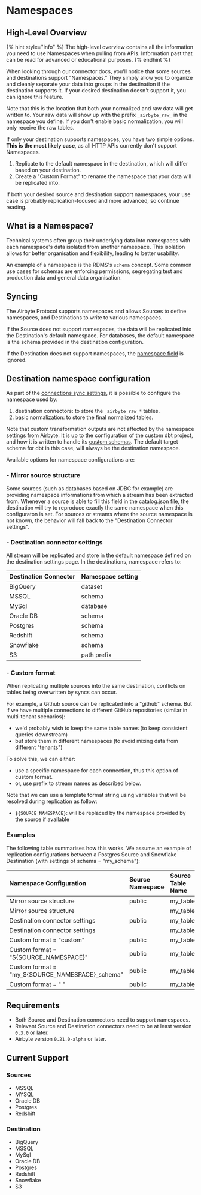 # Namespaces

## High-Level Overview

{% hint style="info" %}
The high-level overview contains all the information you need to use Namespaces when pulling from APIs. Information past that can be read for advanced or educational purposes.
{% endhint %}

When looking through our connector docs, you'll notice that some sources and destinations support "Namespaces." They simply allow you to organize and cleanly separate your data into groups in the destination if the destination supports it. If your desired destination doesn't support it, you can ignore this feature.

Note that this is the location that both your normalized and raw data will get written to. Your raw data will show up with the prefix `_airbyte_raw_` in the namespace you define. If you don't enable basic normalization, you will only receive the raw tables. 

If only your destination supports namespaces, you have two simple options. **This is the most likely case**, as all HTTP APIs currently don't support Namespaces.

1. Replicate to the default namespace in the destination, which will differ based on your destination.
2. Create a "Custom Format" to rename the namespace that your data will be replicated into.

If both your desired source and destination support namespaces, your use case is probably replication-focused and more advanced, so continue reading.

## What is a Namespace?

Technical systems often group their underlying data into namespaces with each namespace's data isolated from another namespace. This isolation allows for better organisation and flexibility, leading to better usability.

An example of a namespace is the RDMS's `schema` concept. Some common use cases for schemas are enforcing permissions, segregating test and production data and general data organisation.

## Syncing

The Airbyte Protocol supports namespaces and allows Sources to define namespaces, and Destinations to write to various namespaces.

If the Source does not support namespaces, the data will be replicated into the Destination's default namespace. For databases, the default namespace is the schema provided in the destination configuration.

If the Destination does not support namespaces, the [namespace field](https://github.com/airbytehq/airbyte/blob/master/airbyte-protocol/models/src/main/resources/airbyte_protocol/airbyte_protocol.yaml#L64) is ignored.

## Destination namespace configuration

As part of the [connections sync settings](connections/README.md), it is possible to configure the namespace used by:
1. destination connectors: to store the `_airbyte_raw_*` tables.
2. basic normalization: to store the final normalized tables.

Note that custom transformation outputs are not affected by the namespace settings from Airbyte: It is up to the configuration of the custom dbt project, and how it is written to handle its [custom schemas](https://docs.getdbt.com/docs/building-a-dbt-project/building-models/using-custom-schemas). The default target schema for dbt in this case, will always be the destination namespace.

Available options for namespace configurations are:

### - Mirror source structure

Some sources (such as databases based on JDBC for example) are providing namespace informations from which a stream has been extracted from. Whenever a source is able to fill this field in the catalog.json file, the destination will try to reproduce exactly the same namespace when this configuraton is set.
For sources or streams where the source namespace is not known, the behavior will fall back to the "Destination Connector settings".

### - Destination connector settings

All stream will be replicated and store in the default namespace defined on the destination settings page.
In the destinations, namespace refers to:

| Destination Connector | Namespace setting |
| :--- | :--- |
| BigQuery | dataset |
| MSSQL | schema |
| MySql | database |
| Oracle DB | schema |
| Postgres | schema |
| Redshift | schema |
| Snowflake | schema |
| S3 | path prefix |

### - Custom format

When replicating multiple sources into the same destination, conflicts on tables being overwritten by syncs can occur.

For example, a Github source can be replicated into a "github" schema.
But if we have multiple connections to different GitHub repositories (similar in multi-tenant scenarios):

- we'd probably wish to keep the same table names (to keep consistent queries downstream)
- but store them in different namespaces (to avoid mixing data from different "tenants")

To solve this, we can either:

- use a specific namespace for each connection, thus this option of custom format.
- or, use prefix to stream names as described below.

Note that we can use a template format string using variables that will be resolved during replication as follow:

- `${SOURCE_NAMESPACE}`: will be replaced by the namespace provided by the source if available

### Examples

The following table summarises how this works. We assume an example of replication configurations between a Postgres Source and Snowflake Destination (with settings of schema = "my_schema"):

| Namespace Configuration | Source Namespace | Source Table Name | Destination Namespace | Destination Table Name |
| :--- | :--- | :--- | :--- | :--- |
| Mirror source structure | public | my_table | public | my_table |
| Mirror source structure | | my_table | my_schema | my_table |
| Destination connector settings | public | my_table | my_schema | my_table |
| Destination connector settings | | my_table | my_schema | my_table |
| Custom format = "custom" | public | my_table | custom | my_table |
| Custom format = "${SOURCE_NAMESPACE}" | public | my_table | public | my_table |
| Custom format = "my_${SOURCE_NAMESPACE}_schema" | public | my_table | my_public_schema | my_table |
| Custom format = "   " | public | my_table | my_schema | my_table |

## Requirements

* Both Source and Destination connectors need to support namespaces.
* Relevant Source and Destination connectors need to be at least version `0.3.0` or later.
* Airbyte version `0.21.0-alpha` or later.

## Current Support

### Sources

* MSSQL
* MYSQL
* Oracle DB
* Postgres
* Redshift

### Destination

* BigQuery
* MSSQL
* MySql
* Oracle DB
* Postgres
* Redshift
* Snowflake
* S3
